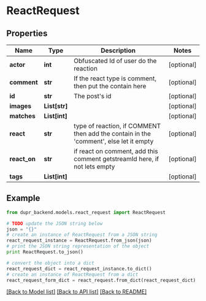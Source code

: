 # ReactRequest


## Properties
Name | Type | Description | Notes
------------ | ------------- | ------------- | -------------
**actor** | **int** | Obfuscated Id of user do the reaction | [optional] 
**comment** | **str** | If the react type is comment, then put the contain here | [optional] 
**id** | **str** | The post&#39;s id | [optional] 
**images** | **List[str]** |  | [optional] 
**matches** | **List[int]** |  | [optional] 
**react** | **str** | type of reaction, if COMMENT then add the contain in the &#39;comment&#39;, else let it empty | [optional] 
**react_on** | **str** | if react on comment, add this comment getstreamId here, if not lets empty | [optional] 
**tags** | **List[int]** |  | [optional] 

## Example

```python
from dupr_backend.models.react_request import ReactRequest

# TODO update the JSON string below
json = "{}"
# create an instance of ReactRequest from a JSON string
react_request_instance = ReactRequest.from_json(json)
# print the JSON string representation of the object
print ReactRequest.to_json()

# convert the object into a dict
react_request_dict = react_request_instance.to_dict()
# create an instance of ReactRequest from a dict
react_request_form_dict = react_request.from_dict(react_request_dict)
```
[[Back to Model list]](../README.md#documentation-for-models) [[Back to API list]](../README.md#documentation-for-api-endpoints) [[Back to README]](../README.md)


